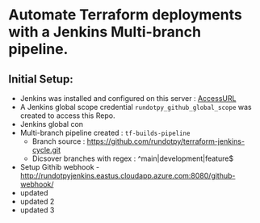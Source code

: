 # Automate Terraform deployments with a Jenkins Multi-branch pipeline.

## Initial Setup:
- Jenkins was installed and configured on this server : [AccessURL](http://rundotpyjenkins.eastus.cloudapp.azure.com:8080)
- A Jenkins global scope credential `rundotpy_github_global_scope` was created to access this Repo.
- Jenkins global con
- Multi-branch pipeline created : `tf-builds-pipeline`
    - Branch source : https://github.com/rundotpy/terraform-jenkins-cycle.git
    - Dicsover branches with regex : ^main|development|feature$
- Setup Githib webhook - http://rundotpyjenkins.eastus.cloudapp.azure.com:8080/github-webhook/
- updated
- updated 2
- updated 3

